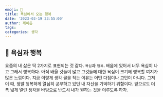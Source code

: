 ```yaml
---
emoji: 🌳
title: 욕심에서 오는 행복
date: '2023-03-19 23:55:00'
author: 제이든
tags:
categories: 생각
---
```


## 🌳 욕심과 행복

요즘의 내 삶은 딱 2가지로 표현되는 것 같다. `욕심`과 `행복`. 배움에 있어서 너무 욕심이 나고 그래서 행복하다. 아직 배울 것들이 많고 그것들에 대한 욕심이 크기에
행복할 여지가 많은 느낌이다. 지금 이렇게 생각 글을 적는 이유는 어떤 다짐이나 고민이 아니다. 그저 이 때, 정말 행복하게 열심히 공부하고 있던 내 자신을 기억하기 위함이다.
앞으로도 더 폭 넓게 열린 생각을 바탕으로 반드시 내가 원하는 것을 이루도록 하자.

```toc

```
